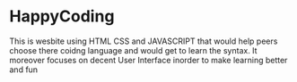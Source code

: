 # HappyCoding
This is wesbite using HTML CSS and JAVASCRIPT that would help peers choose there coidng language and would get to learn the syntax. It moreover focuses on decent User Interface inorder to make learning better and fun
